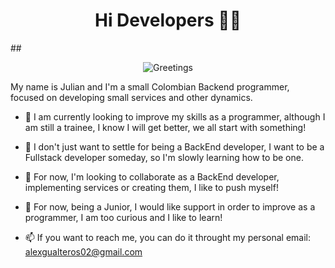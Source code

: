 <h1 align="center">Hi Developers 👋👋</h1>


##<p align="center">
  <img src="https://media2.giphy.com/media/v1.Y2lkPTc5MGI3NjExMWtlcm5sbHVlbTJnejVnMm42bGRjbmNsdDY2amUzdHg4ejNrMW5uOSZlcD12MV9pbnRlcm5hbF9naWZfYnlfaWQmY3Q9cw/YPJ5gi3MZzSjhtQTIk/giphy.gif" alt="Greetings">
</p>



My name is Julian and I'm a small Colombian Backend programmer, focused on developing small services and other dynamics.

- 🔭 I am currently looking to improve my skills as a programmer, although I am still a trainee, I know I will get better, we all start with something!

- 🌱 I don't just want to settle for being a BackEnd developer, I want to be a Fullstack developer someday, so I'm slowly learning how to be one.

- 👯 For now, I'm looking to collaborate as a BackEnd developer, implementing services or creating them, I like to push myself!

- 🤔 For now, being a Junior, I would like support in order to improve as a programmer, I am too curious and I like to learn!

- 📫 If you want to reach me, you can do it throught my personal email: alexgualteros02@gmail.com
